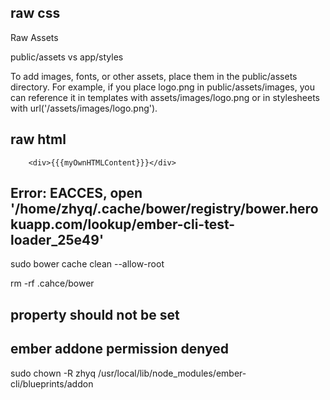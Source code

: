 ## raw css

Raw Assets

public/assets vs app/styles

To add images, fonts, or other assets, place them in the public/assets directory. For example, if you place logo.png in public/assets/images, you can reference it in templates with assets/images/logo.png or in stylesheets with url('/assets/images/logo.png').

## raw html 

```
    <div>{{{myOwnHTMLContent}}}</div>

```

## Error: EACCES, open '/home/zhyq/.cache/bower/registry/bower.herokuapp.com/lookup/ember-cli-test-loader_25e49'


sudo bower cache clean --allow-root

rm -rf .cahce/bower


## property should not be set


## ember addone permission denyed 

sudo chown -R zhyq /usr/local/lib/node_modules/ember-cli/blueprints/addon